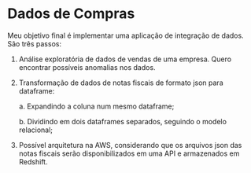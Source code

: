 # Dados de Compras

Meu objetivo final é implementar uma aplicação de integração de dados. São três passos:
1. Análise exploratória de dados de vendas de uma empresa. Quero encontrar possíveis anomalias nos dados.

2. Transformação de dados de notas fiscais de formato json para dataframe:

	a. Expandindo a coluna num mesmo dataframe;

	b. Dividindo em dois dataframes separados, seguindo o modelo relacional;

3. Possível arquitetura na AWS, considerando que os arquivos json das notas fiscais serão disponibilizados em uma API e armazenados em Redshift.
